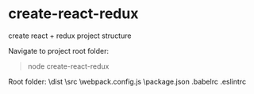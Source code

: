 # create-react-redux
create react + redux project structure

Navigate to project root folder:
> node create-react-redux

Root folder:
\dist
\src
\webpack.config.js
\package.json
\.babelrc
\.eslintrc

